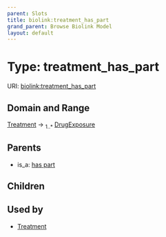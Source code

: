 ```yaml
---
parent: Slots
title: biolink:treatment_has_part
grand_parent: Browse Biolink Model
layout: default
---
```


# Type: treatment_has_part




URI: [biolink:treatment_has_part](https://w3id.org/biolink/vocab/treatment_has_part)

## Domain and Range

[Treatment](Treatment.md) ->  <sub>1..*</sub> [DrugExposure](DrugExposure.md)

## Parents

 *  is_a: [has part](has_part.md)

## Children


## Used by

 * [Treatment](Treatment.md)
